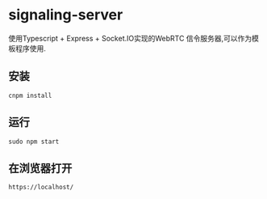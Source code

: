 # signaling-server
使用Typescript + Express + Socket.IO实现的WebRTC 信令服务器,可以作为模板程序使用.

## 安装
```
cnpm install
```

## 运行

```
sudo npm start
```

## 在浏览器打开
```
https://localhost/
```
